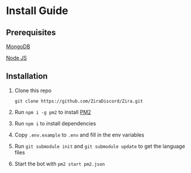 # Install Guide
## Prerequisites
[MongoDB](https://www.mongodb.com/)

[Node JS](https://nodejs.org)

## Installation

1. Clone this repo

    ```
    git clone https://github.com/ZiraDiscord/Zira.git
    ```
2. Run `npm i -g pm2` to install [PM2](http://pm2.keymetrics.io/)

3. Run `npm i` to install dependencies 

4. Copy `.env.example` to `.env` and fill in the env variables

5. Run `git submodule init` and `git submodule update` to get the language files

6. Start the bot with `pm2 start pm2.json`
